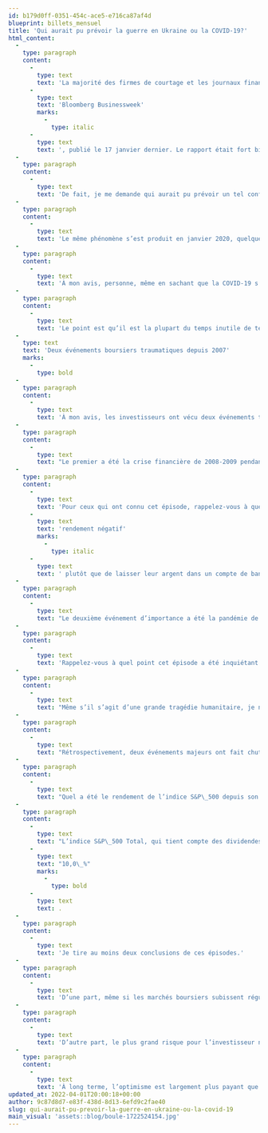 ```yaml
---
id: b179d0ff-0351-454c-ace5-e716ca87af4d
blueprint: billets_mensuel
title: 'Qui aurait pu prévoir la guerre en Ukraine ou la COVID-19?'
html_content:
  -
    type: paragraph
    content:
      -
        type: text
        text: 'La majorité des firmes de courtage et les journaux financiers ont l’habitude de faire des prévisions annuelles en janvier de chaque année. Je me souviens par exemple d’avoir lu un rapport dans le magazine '
      -
        type: text
        text: 'Bloomberg Businessweek'
        marks:
          -
            type: italic
      -
        type: text
        text: ', publié le 17 janvier dernier. Le rapport était fort bien fait et très complet; il présentait une myriade de prévisions couvrant de nombreux domaines, allant de la fin des stimuli économiques, aux élections américaines de mi-mandat, à l’inflation et au futur des autos électriques. Le problème est que leurs analystes n’avaient pas prévu qu’une guerre éclaterait en Ukraine quelques semaines plus tard. Ce seul événement a tout simplement rendu caduques la plupart de leurs prévisions.'
  -
    type: paragraph
    content:
      -
        type: text
        text: 'De fait, je me demande qui aurait pu prévoir un tel conflit et quel aurait été son impact sur les marchés boursiers.'
  -
    type: paragraph
    content:
      -
        type: text
        text: 'Le même phénomène s’est produit en janvier 2020, quelques semaines avant que ne se déclare la pandémie de COVID-19 qui a fait chuter les marchés boursiers en mars 2020. Qui aurait pu prévoir un tel événement?'
  -
    type: paragraph
    content:
      -
        type: text
        text: 'À mon avis, personne, même en sachant que la COVID-19 s’était déclarée dès décembre 2019, à Wuhan, en Chine. Cet événement majeur a été le principal facteur d’influence sur les marchés boursiers au cours des nombreux mois qui ont suivi. Toute analyse des marchés qui ne prévoyait pas cette pandémie devenait immédiatement inconséquente.'
  -
    type: paragraph
    content:
      -
        type: text
        text: 'Le point est qu’il est la plupart du temps inutile de tenter de faire des prévisions boursières annuelles. Même si l’on fait une analyse complète de tous les facteurs connus qui pourraient avoir une incidence sur les marchés, il est impossible de prévoir l’inattendu. Et c’est généralement ce qui aura le plus grand impact sur les rendements à court terme des marchés boursiers.'
  -
    type: text
    text: 'Deux événements boursiers traumatiques depuis 2007'
    marks:
      -
        type: bold
  -
    type: paragraph
    content:
      -
        type: text
        text: 'À mon avis, les investisseurs ont vécu deux événements traumatiques au cours des 15 dernières années qui ont eu une incidence majeure sur les marchés boursiers.'
  -
    type: paragraph
    content:
      -
        type: text
        text: "Le premier a été la crise financière de 2008-2009 pendant laquelle les marchés nord-américains ont fortement corrigé. L’indice S&P\_500, que j’utiliserai ici comme baromètre du marché nord-américain, a chuté de 58\_% entre octobre 2007 et mars 2009."
  -
    type: paragraph
    content:
      -
        type: text
        text: 'Pour ceux qui ont connu cet épisode, rappelez-vous à quel point les manchettes économiques étaient négatives et pessimistes. Pendant une partie de cette période, les investisseurs étaient heureux d’acheter des obligations du gouvernement américain leur offrant un '
      -
        type: text
        text: 'rendement négatif'
        marks:
          -
            type: italic
      -
        type: text
        text: ' plutôt que de laisser leur argent dans un compte de banque. C’est que nombre d’entre eux croyaient alors que les banques étaient en danger de faire faillite. Pendant la crise 2008-2009, la viabilité du système financier mondial a été ébranlée et sérieusement remise en question. Sans l’intervention musclée et exceptionnelle du gouvernement américain, qui sait ce qui aurait pu advenir.'
  -
    type: paragraph
    content:
      -
        type: text
        text: "Le deuxième événement d’importance a été la pandémie de COVID-19 qui a été officiellement déclarée le 11 mars 2020 par l’Organisation mondiale de la santé. Entre le 19 février 2020 et le 23 mars 2020, le S&P\_500 a perdu plus de 35\_% de sa valeur!"
  -
    type: paragraph
    content:
      -
        type: text
        text: 'Rappelez-vous à quel point cet épisode a été inquiétant. On ne connaissait pas les risques de la COVID pour notre santé et on ne pouvait pas prévoir quels seraient les impacts sur l’économie mondiale et encore moins sur les résultats financiers des entreprises.'
  -
    type: paragraph
    content:
      -
        type: text
        text: "Même s’il s’agit d’une grande tragédie humanitaire, je ne mettrais pas la guerre russo-ukrainienne dans la même catégorie que les deux événements précédents. \_Il reste que très peu de gens avaient prévu ce conflit majeur au début de 2022. L’invasion de l’Ukraine par la Russie a officiellement eu lieu le 24 février dernier, mais le risque d’une invasion était devenu apparent plusieurs mois auparavant, les forces armées russes ayant déployé quelque 100\_000 soldats à la frontière de l’Ukraine dès novembre 2021. Entre le 4 janvier 2022 et le 8 mars 2022, le S&P\_500 a perdu 14,4\_%. Il a fortement rebondi depuis, l’indice se retrouvant à seulement 4,0\_% de son sommet de l’année en cours au moment d’écrire ces lignes."
  -
    type: paragraph
    content:
      -
        type: text
        text: "Rétrospectivement, deux événements majeurs ont fait chuter l’indice phare américain de 58\_% et 35\_%."
  -
    type: paragraph
    content:
      -
        type: text
        text: "Quel a été le rendement de l’indice S&P\_500 depuis son sommet d’octobre 2007, ou depuis près de 15 ans, soit juste avant la crise financière de 2008-2009?"
  -
    type: paragraph
    content:
      -
        type: text
        text: "L’indice S&P\_500 Total, qui tient compte des dividendes versés, a enregistré un rendement de 300,0\_% au cours de la période, ou un rendement annuel composé de "
      -
        type: text
        text: "10,0\_%"
        marks:
          -
            type: bold
      -
        type: text
        text: .
  -
    type: paragraph
    content:
      -
        type: text
        text: 'Je tire au moins deux conclusions de ces épisodes.'
  -
    type: paragraph
    content:
      -
        type: text
        text: 'D’une part, même si les marchés boursiers subissent régulièrement des corrections, et parfois des chutes vertigineuses, c’est à long terme qu’il faut les envisager.'
  -
    type: paragraph
    content:
      -
        type: text
        text: 'D’autre part, le plus grand risque pour l’investisseur n’est pas de subir de telles corrections – elles sont normales et tout investisseur doit s’y préparer – mais de paniquer et de vendre ses investissements lorsqu’elles surviennent.'
  -
    type: paragraph
    content:
      -
        type: text
        text: 'À long terme, l’optimisme est largement plus payant que le pessimisme pour l’investisseur.'
updated_at: 2022-04-01T20:00:18+00:00
author: 9c87d8d7-e83f-438d-8d13-6efd9c2fae40
slug: qui-aurait-pu-prevoir-la-guerre-en-ukraine-ou-la-covid-19
main_visual: 'assets::blog/boule-1722524154.jpg'
---
```

